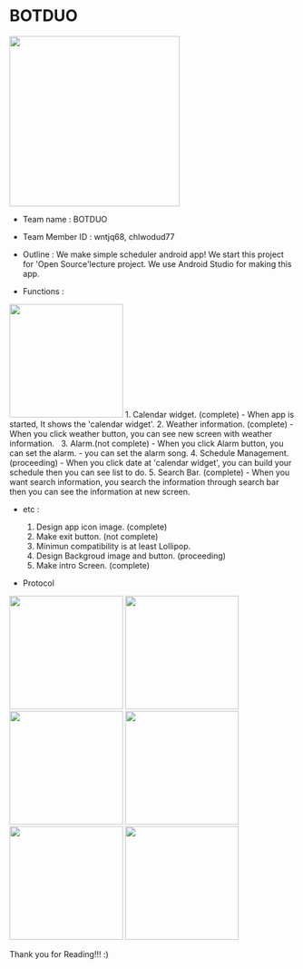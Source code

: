 # BOTDUO

<img src="http://www.nam.or.kr/wp/wp-content/uploads/2012/12/android.png" height="300">


* Team name : BOTDUO

* Team Member ID : wntjq68, chlwodud77

* Outline : 
   We make simple scheduler android app!
   We start this project for 'Open Source'lecture project.
   We use Android Studio for making this app.
   

* Functions : 


<img src="https://zonblog.com/wp-content/uploads/2016-years-calendar.jpg" height="200">
   1. Calendar widget. (complete)
     - When app is started, It shows the 'calendar widget'.  
   2. Weather information. (complete)
     - When you click weather button, you can see new screen with weather information.
   3. Alarm.(not complete)
     - When you click Alarm button, you can set the alarm.
     - you can set the alarm song.
   4. Schedule Management. (proceeding)
     - When you click date at 'calendar widget', you can build your schedule then you can see list to do.
   5. Search Bar. (complete)
     - When you want search information, you search the information through search bar then you can see the  
       information at new screen.

* etc :
    1. Design app icon image. (complete) 
    2. Make exit button.  (not complete) 
    3. Minimun compatibility is at least Lollipop.
    4. Design Backgroud image and button. (proceeding)
    5. Make intro Screen. (complete)
    
    
* Protocol

<img src ="https://github.com/wntjq68/BOTDUO/blob/master/Protocol%20picture/Screenshot_1481962664.png?raw=true" height="200">

<img src ="https://github.com/wntjq68/BOTDUO/blob/master/Protocol%20picture/Screenshot_1481962697.png?raw=true" height="200">

<img src ="https://github.com/wntjq68/BOTDUO/blob/master/Protocol%20picture/Screenshot_1481962703.png?raw=true" height="200">

<img src ="https://github.com/wntjq68/BOTDUO/blob/master/Protocol%20picture/Screenshot_1481962714.png?raw=true" height="200">

<img src ="https://github.com/wntjq68/BOTDUO/blob/master/Protocol%20picture/Screenshot_1481962725.png?raw=true" height="200">

<img src ="https://github.com/wntjq68/BOTDUO/blob/master/Protocol%20picture/Screenshot_1481962758.png?raw=true" height="200">
 
 
 Thank you for Reading!!! :)
